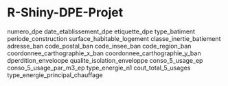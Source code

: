 # R-Shiny-DPE-Projet

numero_dpe
date_etablissement_dpe
etiquette_dpe
type_batiment
periode_construction
surface_habitable_logement
classe_inertie_batiement
adresse_ban
code_postal_ban
code_insee_ban
code_region_ban
coordonnee_carthographie_x_ban
coordonnee_carthographie_y_ban
dperdition_enveloope
qualite_isolation_enveloppe
conso_5_usage_ep
conso_5_usage_par_m3_ep
type_energie_n1
cout_total_5_usages
type_energie_principal_chauffage
